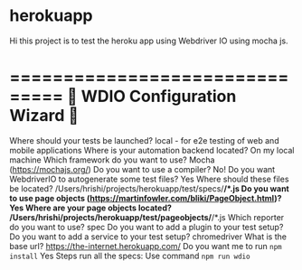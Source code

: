 # herokuapp
Hi this project is to test the heroku app using Webdriver IO using mocha js.


===============================
🤖 WDIO Configuration Wizard 🧙
===============================

 Where should your tests be launched? local - for e2e testing of web and mobile applications
 Where is your automation backend located? On my local machine
 Which framework do you want to use? Mocha (https://mochajs.org/)
 Do you want to use a compiler? No!
 Do you want WebdriverIO to autogenerate some test files? Yes
 Where should these files be located? /Users/hrishi/projects/herokuapp/test/specs/**/*.js
 Do you want to use page objects (https://martinfowler.com/bliki/PageObject.html)? Yes
 Where are your page objects located? /Users/hrishi/projects/herokuapp/test/pageobjects/**/*.js
 Which reporter do you want to use? spec
 Do you want to add a plugin to your test setup? 
 Do you want to add a service to your test setup? chromedriver
 What is the base url? https://the-internet.herokuapp.com/
 Do you want me to run `npm install` Yes
 Steps run all the specs:
 Use command `npm run wdio` 